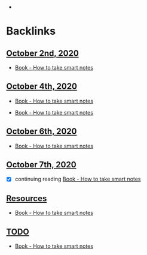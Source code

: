 - 

# Backlinks
## [October 2nd, 2020](<October 2nd, 2020.md>)
- [Book - How to take smart notes](<Book - How to take smart notes.md>)

## [October 4th, 2020](<October 4th, 2020.md>)
- [Book - How to take smart notes](<Book - How to take smart notes.md>)

- [Book - How to take smart notes](<Book - How to take smart notes.md>)

## [October 6th, 2020](<October 6th, 2020.md>)
- [Book - How to take smart notes](<Book - How to take smart notes.md>)

## [October 7th, 2020](<October 7th, 2020.md>)
- [x] continuing reading [Book - How to take smart notes](<Book - How to take smart notes.md>)

## [Resources](<Resources.md>)
- [Book - How to take smart notes](<Book - How to take smart notes.md>)

## [TODO](<TODO.md>)
- [Book - How to take smart notes](<Book - How to take smart notes.md>)

